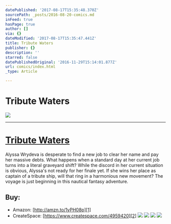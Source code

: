 ```yaml
---
datePublished: '2017-08-17T15:35:48.370Z'
sourcePath: _posts/2016-08-20-comics.md
inFeed: true
hasPage: true
author: []
via: {}
dateModified: '2017-08-17T15:35:47.441Z'
title: Tribute Waters
publisher: {}
description: ''
starred: false
datePublishedOriginal: '2016-11-29T15:14:01.877Z'
url: comics/index.html
_type: Article

---
```

# Tribute Waters
![](https://the-grid-user-content.s3-us-west-2.amazonaws.com/25af6379-f805-419c-a493-65fb57c6963c.jpg)

---

# **[Tribute Waters][0]**

Alyssa Wrydeva is desperate to find a new job to clear her name and pay her massive debts. What happens when a standard day at her current job turns into a literal graveyard shift? While the discord in her current situation is obvious, Alyssa's not ready for her finale yet. If she wins her place as captain of a tribute ship, will that ring in a harmonious new movement? The voyage is just beginning in this nautical fantasy adventure.

## Buy:

* Amazon: [http://amzn.to/1yPH08p][1]
* CreateSpace: [https://www.createspace.com/4959420][2]
![](https://the-grid-user-content.s3-us-west-2.amazonaws.com/0845de54-4312-4ebb-8b82-2ffd4fadc2fd.jpg)
![](https://the-grid-user-content.s3-us-west-2.amazonaws.com/ec0e3fd2-9e9f-4aa1-ad51-3e78daf0d18d.jpg)
![](https://the-grid-user-content.s3-us-west-2.amazonaws.com/c710dd14-e4bd-4c64-9c51-600f6eb9e803.jpg)
![](https://the-grid-user-content.s3-us-west-2.amazonaws.com/4f478fb8-9815-4b5b-84c7-afc3237d48b2.jpg)

[0]: http://www.tributewaters.com/ "Tribute Waters Website"
[1]: http://amzn.to/1yPH08p%20 "Buy Tribute Waters @ Amazon!"
[2]: https://www.createspace.com/4959420 "Buy Tribute Waters @ CreateSpace!"